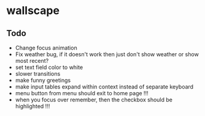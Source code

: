 # wallscape

## Todo

- Change focus animation
- Fix weather bug, if it doesn't work then just don't show weather or show most recent?
- set text field color to white
- slower transitions
- make funny greetings
- make input tables expand within context instead of separate keyboard
- menu button from menu should exit to home page !!!
- when you focus over remember, then the checkbox should be highlighted !!!


